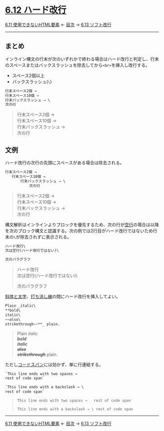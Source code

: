 # [6.12 ハード改行](https://higuma.github.io/github-markdown-guide/gfm/#hard-line-breaks)

[6.11 使用できないHTML要素](disallowed-html-elements.md)
← [目次](index.md) →
[6.13 ソフト改行](soft-line-breaks.md)

------------------------------------------------------------------------

## まとめ

インライン構文の行末が次のいずれかで終わる場合はハード改行と判定し、行末のスペースまたはバックスラッシュを除去してから`<br>`を挿入し改行する。

* スペース2個以上
* バックスラッシュ(`\`)

```markdown
行末スペース2個 →  
行末スペース10個 →          
行末バックスラッシュ → \
次の行
```

> 行末スペース2個 →  
> 行末スペース10個 →          
> 行末バックスラッシュ → \
> 次の行

## 文例

ハード改行の次行の先頭にスペースがある場合は除去される。

```markdown
行末スペース2個 →  
   行末スペース10個 →          
       行末バックスラッシュ → \
           次の行
```

> 行末スペース2個 →  
>    行末スペース10個 →          
>        行末バックスラッシュ → \
>            次の行

構文解析はインラインよりブロックを優先するため、次の行が[空行]の場合は以降を次のブロック構文と認識する。次の例では2行目がハード改行ではないため行末の`\`が除去されずに表示される。

```markdown
ハード改行\
次は空行(ハード改行ではない)\

次のパラグラフ
```

> ハード改行\
> 次は空行(ハード改行ではない)\
> 
> 次のパラグラフ

[斜体と太字]、[打ち消し線]の間にハード改行を挿入してよい。

```markdown
Plain _italic\
**bold\
italic\
~~also\
strikethrough~~**_ plain.
```

> Plain _italic\
> **bold\
> italic\
> ~~also\
> strikethrough~~**_ plain.

ただし[コードスパン]には効かず、単に行連結する。

```markdown
`This line ends with two spaces →  
rest of code span`

`This line ends with a backslash → \
rest of code span`
```

> `This line ends with two spaces →  
> rest of code span`
> 
> `This line ends with a backslash → \
> rest of code span`

------------------------------------------------------------------------

[6.11 使用できないHTML要素](disallowed-html-elements.md)
← [目次](index.md) →
[6.13 ソフト改行](soft-line-breaks.md)

[コードスパン]: code-spans.md
[ソフト改行]: soft-line-breaks.md
[打ち消し線]: strikethrough.md
[空行]: blank-lines.md
[斜体と太字]: bold-and-italic.md

